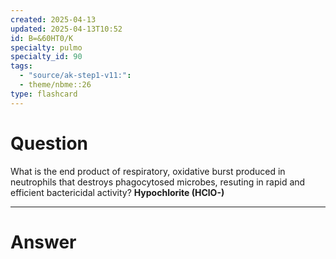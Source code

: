 ```yaml
---
created: 2025-04-13
updated: 2025-04-13T10:52
id: B=&60HT0/K
specialty: pulmo
specialty_id: 90
tags:
  - "source/ak-step1-v11:": 
  - theme/nbme::26
type: flashcard
---
```


# Question
What is the end product of respiratory, oxidative burst produced in neutrophils that destroys phagocytosed microbes, resuting in rapid and efficient bactericidal activity?    **Hypochlorite (HClO-)**

---

# Answer
